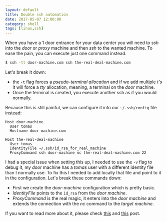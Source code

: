```yaml
---
layout: default
title: Double ssh automation
date: 2017-05-07 12:00:00
category: shell
tags: [linux,ssh]
---
```


When you have a 1 door entrance for your data center you will need to _ssh_ into the _door_ or _proxy_ machine and then _ssh_ to the wanted machine. To ease the pain, you can execute just one command instead.

```bash
$ ssh -tt door-machine.com ssh the-real-deal-machine.com
```

Let's break it down:

* the `-t` flag forces a _pseudo-terminal allocation_ and if we add multiple _t's_ it will force a _tty_ allocation, meaning, a terminal on the _door_ machine.
* Once the terminal is created, you execute another ssh as if you would normally.

Because this is still painful, we can configure it into our `~/.ssh/config` file instead:

```
Host door-machine
  User tomas
  Hostname door-machine.com

Host the-real-deal-machine
  User tomas
  IdentityFile ~/.ssh/id_rsa_for_real_machine
  ProxyCommand ssh door-machine nc the-real-deal-machine.com 22
```

I had a special issue when setting this up, I needed to use the `-v` flag to debug it, my _door_ machine has a _tomas_ user with a different identity file than I normally use. To fix this I needed to add locally that file and point to it in the configuration. Let's break these commands down:

* First we create the _door-machine_ configuration which is pretty basic.
* _IdentityFile_ points to the `id_rsa` from the _door machine_.
* _ProxyCommand_ is the real magic, it enters into the _door machine_ and extends the connection with the _nc_ command to the _target machine_.

If you want to read more about it, please check [this](http://sshmenu.sourceforge.net/articles/transparent-mulithop.html) and [this](https://www.cyberciti.biz/faq/linux-unix-ssh-proxycommand-passing-through-one-host-gateway-server/) post.

